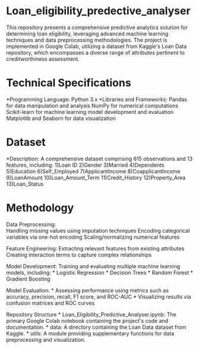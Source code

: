 # Loan_eligibility_predective_analyser
This repository presents a comprehensive predictive analytics solution for determining loan eligibility, leveraging advanced machine learning techniques and data preprocessing methodologies. The project is implemented in Google Colab, utilizing a dataset from Kaggle's Loan Data repository, which encompasses a diverse range of attributes pertinent to creditworthiness assessment.

# Technical Specifications

*Programming Language: Python 3.x
*Libraries and Frameworks:
          Pandas for data manipulation and analysis
          NumPy for numerical computations
          Scikit-learn for machine learning model development and evaluation
          Matplotlib and Seaborn for data visualization
# Dataset

*Description: A comprehensive dataset comprising 615 observations and 13 features, including:
1)Loan ID
2)Gender
3)Married
4)Dependents
5)Education
6)Self_Employed
7)ApplicantIncome
8)CoapplicantIncome
9)LoanAmount
10)Loan_Amount_Term
11)Credit_History
12)Property_Area
13)Loan_Status

# Methodology
  Data Preprocessing:   
      Handling missing values using imputation techniques
      Encoding categorical variables via one-hot encoding
      Scaling/normalizing numerical features
  
  Feature Engineering:
      Extracting relevant features from existing attributes
      Creating interaction terms to capture complex relationships
  
  Model Development:
  Training and evaluating multiple machine learning models, including:
          * Logistic Regression
          * Decision Trees
          * Random Forest
          * Gradient Boosting

Model Evaluation:
       * Assessing performance using metrics such as accuracy, precision, recall, F1 score, and ROC-AUC
       * Visualizing results via confusion matrices and ROC curves

Repository Structure
    * Loan_Eligibility_Predictive_Analyser.ipynb: The primary Google Colab notebook containing the project's code and documentation.
    * data: A directory containing the Loan Data dataset from Kaggle.
    * utils: A module providing supplementary functions for data preprocessing and visualization.
